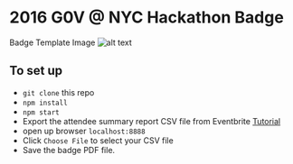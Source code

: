 # 2016 G0V @ NYC Hackathon Badge

Badge Template Image
![alt text](images/badge.jpg "Badge Template Image")

## To set up

- `git clone` this repo
- `npm install`
- `npm start`
- Export the attendee summary report CSV file from Eventbrite [Tutorial](https://www.eventbrite.com/support/articles/en_US/How_To/how-to-edit-and-export-an-attendee-summary-report?lg=en_US)
- open up browser `localhost:8888`
- Click `Choose File` to select your CSV file
- Save the badge PDF file.